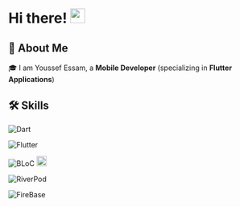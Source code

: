 
# Hi there! <img src="https://media.giphy.com/media/hvRJCLFzcasrR4ia7z/giphy.gif" width="29px" height="29px">

  

## 🚀 About Me

  
🎓 I am Youssef Essam, a **Mobile Developer** (specializing in **Flutter Applications**)

## 🛠️ Skills

![Dart](https://img.shields.io/badge/Dart-Programming_language-blue?logo=dart) 

![Flutter](https://img.shields.io/badge/Flutter-FrameWork-blue?logo=flutter&logoColor=white)

![BLoC](https://img.shields.io/badge/BLoC-State_Management-blue) <img  src='https://th.bing.com/th/id/R.de1a35485bc18c163da8e88c44259cf6?rik=zzY0jrdkV7HpXA&pid=ImgRaw&r=0'  width="20"  height="20">

![RiverPod](https://img.shields.io/badge/RiverPod) 

![FireBase](https://img.shields.io/badge/FireBase-BackEnd-red?logo=firebase&logoColor=red) 


